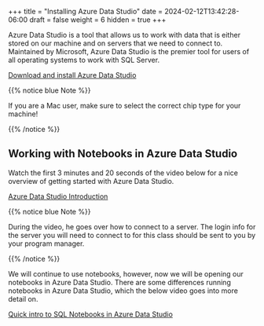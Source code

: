 +++
title = "Installing Azure Data Studio"
date = 2024-02-12T13:42:28-06:00
draft = false
weight = 6
hidden = true
+++

Azure Data Studio is a tool that allows us to work with data that is either stored on our machine and on servers that we need to connect to. Maintained by Microsoft, Azure Data Studio is the premier tool for users of all operating systems to work with SQL Server. 

[Download and install Azure Data Studio](https://learn.microsoft.com/en-us/azure-data-studio/download-azure-data-studio?tabs=win-install%2Cwin-user-install%2Credhat-install%2Cwindows-uninstall%2Credhat-uninstall)

{{% notice blue Note %}}

If you are a Mac user, make sure to select the correct chip type for your machine!

{{% /notice %}}

## Working with Notebooks in Azure Data Studio

Watch the first 3 minutes and 20 seconds of the video below for a nice overview of getting started with Azure Data Studio.

[Azure Data Studio Introduction](https://www.youtube.com/watch?v=4HpBJkjA-M8&list=PLW_iKqdGFW0zS688xkUV56ZxfDaUqZ6kD&index=5)

{{% notice blue Note %}}

During the video, he goes over how to connect to a server. The login info for the server you will need to connect to for this class should be sent to you by your program manager.

{{% /notice %}}

We will continue to use notebooks, however, now we will be opening our notebooks in Azure Data Studio. There are some differences running notebooks in Azure Data Studio, which the below video goes into more detail on.

[Quick intro to SQL Notebooks in Azure Data Studio](https://www.youtube.com/watch?v=Csd9p1-0Y_c)
